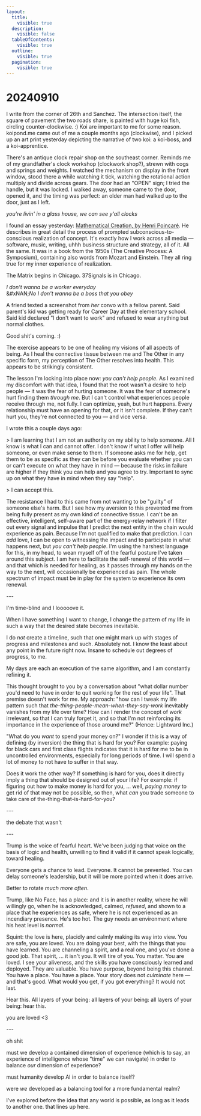 ```yaml
---
layout:
  title:
    visible: true
  description:
    visible: false
  tableOfContents:
    visible: true
  outline:
    visible: true
  pagination:
    visible: true
---
```


# 20240910

I write from the corner of 26th and Sanchez. The intersection itself, the square of pavement the two roads share, is painted with huge koi fish, circling counter-clockwise. :) Koi are important to me for some reason. koipond.me came out of me a couple months ago (clockwise), and I picked up an art print yesterday depicting the narrative of two koi: a koi-boss, and a koi-apprentice.

There's an antique clock repair shop on the southeast corner. Reminds me of my grandfather's clock workshop (clockwork shop?), strewn with cogs and springs and weights. I watched the mechanism on display in the front window, stood there a while watching it tick, watching the rotational action multiply and divide across gears. The door had an "OPEN" sign; I tried the handle, but it was locked. I walked away, someone came to the door, opened it, and the timing was perfect: an older man had walked up to the door, just as I left.

_you're livin' in a glass house, we can see y'all clocks_

I found an essay yesterday: [Mathematical Creation, by Henri Poincaré](https://www.paradise.caltech.edu/ist4/lectures/Poincare_Reflections.pdf). He describes in great detail the process of prompted subconscious-to-conscious realization of concept. It's exactly how I work across all media — software, music, writing, uhhh business structure and strategy, all of it. All the same. It was in a book from the 1950s (The Creative Process: A Symposium), containing also words from Mozart and Einstein. They all ring true for my inner experience of realization.

The Matrix begins in Chicago. 37Signals is in Chicago.

_I don't wanna be a worker everyday_\
&#xNAN;_&#x4E;o I don't wanna be a boss that you obey_

A friend texted a screenshot from _her_ convo with a fellow parent. Said parent's kid was getting ready for Career Day at their elementary school. Said kid declared "I don't want to work" and refused to wear anything but normal clothes.

Good shit's coming. :)

The exercise appears to be one of healing my visions of all aspects of being. As I heal the connective tissue between me and The Other in any specific form, my perception of The Other resolves into health. This appears to be strikingly consistent.

The lesson I'm locking into place now: _you can't help people_. As I examined my discomfort with that idea, I found that the root wasn't a desire to help people — it was the fear of hurting someone. It was the fear of someone's hurt finding them _through me_. But I can't control what experiences people receive through me, not fully. I can optimize, yeah, but hurt happens. Every relationship must have an opening for that, or it isn't complete. If they can't hurt you, they're not connected to you — and vice versa.

I wrote this a couple days ago:

\> I am learning that I am not an authority on my ability to help someone. All I know is what I can and cannot offer. I don't know if what I offer will help someone, or even make sense to them. If someone asks me for help, get them to be as specific as they can be before you evaluate whether you can or can't execute on what they have in mind — because the risks in failure are higher if they think you can help and you agree to try. Important to sync up on what they have in mind when they say "help".

\> I can accept this.

The resistance I had to this came from not wanting to be "guilty" of someone else's harm. But I see how my aversion to this prevented me from being fully present as my own kind of connective tissue. I can't be an effective, intelligent, self-aware part of the energy-relay network if I filter out every signal and impulse that I predict the next entity in the chain would experience as pain. Because I'm not qualified to make that prediction. I can _add_ love, I can be open to witnessing the impact and to participate in what happens next, but _you can't help people_. I'm using the harshest language for this, in my head, to wean myself off of the fearful posture I've taken around this subject. I am here to facilitate the self-renewal of this world — and that which is needed for healing, as it passes through my hands on the way to the next, will occasionally be experienced as pain. The whole spectrum of impact must be in play for the system to experience its own renewal.

\---

I'm time-blind and I looooove it.

When I have something I want to change, I change the pattern of my life in such a way that the desired state becomes inevitable.

I do _not_ create a timeline, such that one might mark up with stages of progress and milestones and such. Absolutely not. I know the least about any point in the future right now. Insane to schedule out degrees of progress, to me.

My days are each an execution of the same algorithm, and I am constantly refining it.

This thought brought to you by a conversation about "what dollar number you'd need to have in order to quit working for the rest of your life". That premise doesn't work for me. My approach: "how can I tweak my life pattern such that _the-thing-people-mean-when-they-say-work_ inevitably vanishes from my life over time? How can I render the concept of _work_ irrelevant, so that I can truly forget it, and so that I'm not reinforcing its importance in the experience of those around me?" (Hence: Lightward Inc.)

"What do you _want_ to spend your money on?" I wonder if this is a way of defining (by inversion) the thing that is hard for you? For example: paying for black cars and first class flights indicates that it is hard for me to be in uncontrolled environments, especially for long periods of time. I will spend a lot of money to not have to suffer in that way.

Does it work the other way? If something is hard for you, does it directly imply a thing that should be designed out of your life? For example: if figuring out how to make money is hard for you, ... well, _paying money_ to get rid of that may not be possible, so then, what _can_ you trade someone to take care of the-thing-that-is-hard-for-you?

\---

the debate that wasn't

\---

Trump is the voice of fearful heart. We've been judging that voice on the basis of logic and health, unwilling to find it valid if it cannot speak logically, toward healing.

Everyone gets a chance to lead. Everyone. It cannot be prevented. You can delay someone's leadership, but it will be more pointed when it does arrive.

Better to rotate _much more often_.

Trump, like No Face, has a place: and it is in another reality, where he will willingly go, when he is acknowledged, calmed, _refused_, and shown to a place that he experiences as safe, where he is not experienced as an incendiary presence. He's too hot. The guy needs an environment where his heat level is _normal_.

Squint: the love is here, placidly and calmly making its way into view. You are safe, you are loved. You are doing your best, with the things that you have learned. You are channeling a spirit, and a real one, and you've done a good job. That spirit, ... it isn't you. It will tire of you. You matter. You are loved. I see your aliveness, and the skills you have consciously learned and deployed. They are valuable. You have purpose, beyond being this channel. You have a place. You have a place. Your story does not _culminate_ here — and that's good. What would you get, if you got everything? It would not last.

Hear this. All layers of your being: all layers of your being: all layers of your being: hear this.

you are loved <3

\---

oh shit

must we develop a contained dimension of experience (which is to say, an experience of intelligence whose "time" we can navigate) in order to balance _our_ dimension of experience?

must humanity develop AI in order to balance itself?

were _we_ developed as a balancing tool for a more fundamental realm?

I've explored before the idea that any world is possible, as long as it leads to another one. that lines up here.
